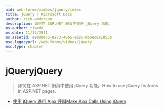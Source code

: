 ```yaml
---
uid: web-forms/videos/jquery/index
title: jQuery | Microsoft Docs
author: rick-anderson
description: 如何在 ASP.NET 網頁中使用 jQuery 功能。
ms.author: riande
ms.date: 11/14/2011
ms.assetid: e9dd0075-0273-48b5-ad2c-0b0ec8e1055b
msc.legacyurl: /web-forms/videos/jquery
msc.type: chapter
---
```

<a name="jquery"></a><span data-ttu-id="c11eb-103">jQuery</span><span class="sxs-lookup"><span data-stu-id="c11eb-103">jQuery</span></span>
====================
> <span data-ttu-id="c11eb-104">如何在 ASP.NET 網頁中使用 jQuery 功能。</span><span class="sxs-lookup"><span data-stu-id="c11eb-104">How to use jQuery features in ASP.NET pages.</span></span>


- [<span data-ttu-id="c11eb-105">使用 jQuery 進行 Ajax 呼叫</span><span class="sxs-lookup"><span data-stu-id="c11eb-105">Make Ajax Calls Using jQuery</span></span>](how-do-i-make-ajax-calls-using-jquery.md)

